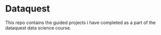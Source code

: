 # Dataquest
This repo contains the guided projects i have completed as a part of the dataquest data science course.
